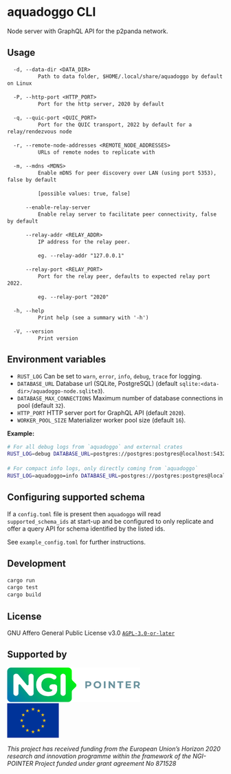# aquadoggo CLI

Node server with GraphQL API for the p2panda network.

## Usage

```
  -d, --data-dir <DATA_DIR>
          Path to data folder, $HOME/.local/share/aquadoggo by default on Linux

  -P, --http-port <HTTP_PORT>
          Port for the http server, 2020 by default

  -q, --quic-port <QUIC_PORT>
          Port for the QUIC transport, 2022 by default for a relay/rendezvous node

  -r, --remote-node-addresses <REMOTE_NODE_ADDRESSES>
          URLs of remote nodes to replicate with

  -m, --mdns <MDNS>
          Enable mDNS for peer discovery over LAN (using port 5353), false by default

          [possible values: true, false]

      --enable-relay-server
          Enable relay server to facilitate peer connectivity, false by default

      --relay-addr <RELAY_ADDR>
          IP address for the relay peer.

          eg. --relay-addr "127.0.0.1"

      --relay-port <RELAY_PORT>
          Port for the relay peer, defaults to expected relay port 2022.

          eg. --relay-port "2020"

  -h, --help
          Print help (see a summary with '-h')

  -V, --version
          Print version
```

## Environment variables

* `RUST_LOG` Can be set to `warn`, `error`, `info`, `debug`, `trace` for logging.
* `DATABASE_URL` Database url (SQLite, PostgreSQL) (default `sqlite:<data-dir>/aquadoggo-node.sqlite3`).
* `DATABASE_MAX_CONNECTIONS` Maximum number of database connections in pool (default `32`).
* `HTTP_PORT` HTTP server port for GraphQL API (default `2020`).
* `WORKER_POOL_SIZE` Materializer worker pool size (default `16`).

**Example:**

```bash
# For all debug logs from `aquadoggo` and external crates
RUST_LOG=debug DATABASE_URL=postgres://postgres:postgres@localhost:5432/db cargo run

# For compact info logs, only directly coming from `aquadoggo`
RUST_LOG=aquadoggo=info DATABASE_URL=postgres://postgres:postgres@localhost:5432/db cargo run
```

## Configuring supported schema

If a `config.toml` file is present then `aquadoggo` will read `supported_schema_ids` at start-up
and be configured to only replicate and offer a query API for schema identified by the listed ids.

See `example_config.toml` for further instructions.

## Development

```bash
cargo run
cargo test
cargo build
```

## License

GNU Affero General Public License v3.0 [`AGPL-3.0-or-later`](LICENSE)

## Supported by

<img src="https://raw.githubusercontent.com/p2panda/.github/main/assets/ngi-logo.png" width="auto" height="80px"><br />
<img src="https://raw.githubusercontent.com/p2panda/.github/main/assets/eu-flag-logo.png" width="auto" height="80px">

*This project has received funding from the European Union’s Horizon 2020 research and innovation programme within the framework of the NGI-POINTER Project funded under grant agreement No 871528*
